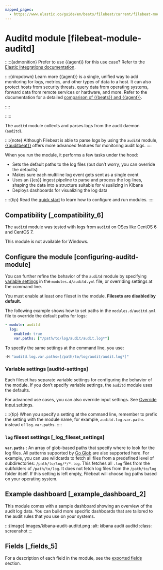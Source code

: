 ```yaml
---
mapped_pages:
  - https://www.elastic.co/guide/en/beats/filebeat/current/filebeat-module-auditd.html
---
```


# Auditd module [filebeat-module-auditd]

:::::{admonition} Prefer to use {{agent}} for this use case?
Refer to the [Elastic Integrations documentation](integration-docs://reference/auditd.md).

::::{dropdown} Learn more
{{agent}} is a single, unified way to add monitoring for logs, metrics, and other types of data to a host. It can also protect hosts from security threats, query data from operating systems, forward data from remote services or hardware, and more. Refer to the documentation for a detailed [comparison of {{beats}} and {{agent}}](docs-content://reference/fleet/index.md).

::::


:::::


The `auditd` module collects and parses logs from the audit daemon (`auditd`).

::::{note}
Although Filebeat is able to parse logs by using the `auditd` module, [{{auditbeat}}](/reference/auditbeat/auditbeat-module-auditd.md) offers more advanced features for monitoring audit logs.
::::


When you run the module, it performs a few tasks under the hood:

* Sets the default paths to the log files (but don’t worry, you can override the defaults)
* Makes sure each multiline log event gets sent as a single event
* Uses an {{es}} ingest pipeline to parse and process the log lines, shaping the data into a structure suitable for visualizing in Kibana
* Deploys dashboards for visualizing the log data

::::{tip}
Read the [quick start](/reference/filebeat/filebeat-installation-configuration.md) to learn how to configure and run modules.
::::



## Compatibility [_compatibility_6]

The `auditd` module was tested with logs from `auditd` on OSes like CentOS 6 and CentOS 7.

This module is not available for Windows.


## Configure the module [configuring-auditd-module]

You can further refine the behavior of the `auditd` module by specifying [variable settings](#auditd-settings) in the `modules.d/auditd.yml` file, or overriding settings at the command line.

You must enable at least one fileset in the module. **Filesets are disabled by default.**

The following example shows how to set paths in the `modules.d/auditd.yml` file to override the default paths for logs:

```yaml
- module: auditd
  log:
    enabled: true
    var.paths: ["/path/to/log/audit/audit.log*"]
```

To specify the same settings at the command line, you use:

```sh
-M "auditd.log.var.paths=[/path/to/log/audit/audit.log*]"
```


### Variable settings [auditd-settings]

Each fileset has separate variable settings for configuring the behavior of the module. If you don’t specify variable settings, the `auditd` module uses the defaults.

For advanced use cases, you can also override input settings. See [Override input settings](/reference/filebeat/advanced-settings.md).

::::{tip}
When you specify a setting at the command line, remember to prefix the setting with the module name, for example, `auditd.log.var.paths` instead of `log.var.paths`.
::::



### `log` fileset settings [_log_fileset_settings]

**`var.paths`**
:   An array of glob-based paths that specify where to look for the log files. All patterns supported by [Go Glob](https://golang.org/pkg/path/filepath/#Glob) are also supported here. For example, you can use wildcards to fetch all files from a predefined level of subdirectories: `/path/to/log/*/*.log`. This fetches all `.log` files from the subfolders of `/path/to/log`. It does not fetch log files from the `/path/to/log` folder itself. If this setting is left empty, Filebeat will choose log paths based on your operating system.


## Example dashboard [_example_dashboard_2]

This module comes with a sample dashboard showing an overview of the audit log data. You can build more specific dashboards that are tailored to the audit rules that you use on your systems.

:::{image} images/kibana-audit-auditd.png
:alt: kibana audit auditd
:class: screenshot
:::


## Fields [_fields_5]

For a description of each field in the module, see the [exported fields](/reference/filebeat/exported-fields-auditd.md) section.
